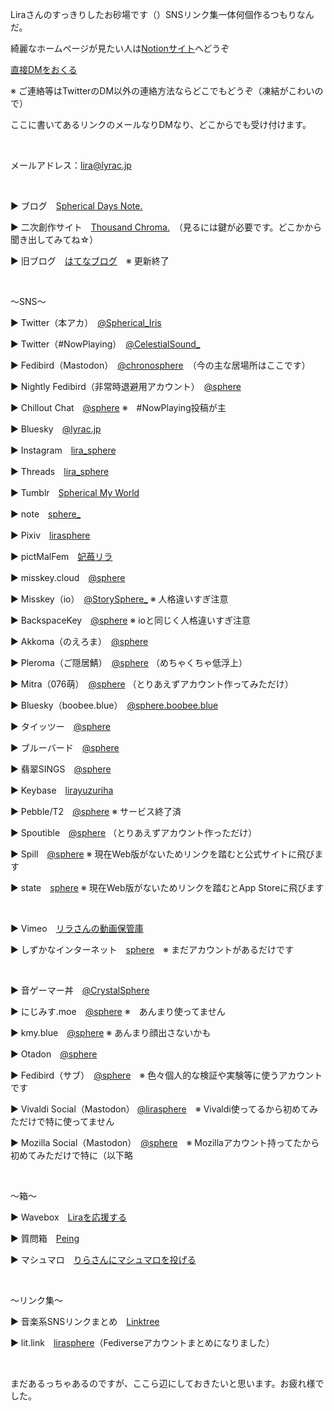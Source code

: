 <html>
  <head>
    <meta charset="utf-8">
    <body>
    <link rel="stylesheet" href="styles.css">
    <link rel="apple-touch-icon" sizes="180x180" href="/apple-touch-icon.png">
    <link rel="icon" type="image/png" sizes="32x32" href="/favicon-32x32.png">
    <link rel="icon" type="image/png" sizes="16x16" href="/favicon-16x16.png">
    <link rel="manifest" href="/site.webmanifest">
    <link rel="mask-icon" href="/safari-pinned-tab.svg" color="#ff3399">
    <link rel="shortcut icon" type="image/x-icon" href="path/to/favicon.ico">
    <meta name="msapplication-TileColor" content="#da532c">
    <meta name="theme-color" content="#ffffff">
    </body>
</head>
</html>

<p>Liraさんのすっきりしたお砂場です（）SNSリンク集一体何個作るつもりなんだ。</p>
<p>綺麗なホームページが見たい人は<a href="https://lyrac.notion.site/LiRA-s-Landscape-0ffb6d02f6f84a71b941f3c1af64e903">Notionサイト</a>へどうぞ</p>
<p><a href="https://simplex.chat/contact#/?v=1-2&smp=smp%3A%2F%2F0YuTwO05YJWS8rkjn9eLJDjQhFKvIYd8d4xG8X1blIU%3D%40smp8.simplex.im%2FghhHvnU8JLndYcgoglxa5ANAA3O5AOno%23%2F%3Fv%3D1-2%26dh%3DMCowBQYDK2VuAyEApd2yjefq4AMV8Gd4lH2WHFaKkIaMECkAwZ7FUm6XDWY%253D%26srv%3Dbeccx4yfxxbvyhqypaavemqurytl6hozr47wfc7uuecacjqdvwpw2xid.onion">直接DMをおくる</a></p>

<p>※ ご連絡等はTwitterのDM以外の連絡方法ならどこでもどうぞ（凍結がこわいので）</p>
<p>ここに書いてあるリンクのメールなりDMなり、どこからでも受け付けます。</p>

<p> </p>

<p>メールアドレス：<a href="mailto:lira@lyrac.jp">lira@lyrac.jp</a></p>
<p> </p>
<p>▶️ ブログ　<a href="https://blog.lyrac.jp/">Spherical Days Note.</a></p>
<p>▶️ 二次創作サイト　<a href="https://plus.fm-p.jp/u/thousandchroma">Thousand Chroma.</a>　（見るには鍵が必要です。どこかから聞き出してみてね☆）</p>
<p>▶️ 旧ブログ　<a href="https://sphericaltears.hatenablog.com/">はてなブログ</a>　※ 更新終了</p>
<p> </p>
<p>〜SNS〜</p>
<p>▶️ Twitter（本アカ）　<a href="https://twitter.com/Spherical_Iris" rel="me">@Spherical_Iris</a></p>
<p>▶️ Twitter（#NowPlaying）　<a href="https://twitter.com/CelestialSound_">@CelestialSound_</a></p>
<p>▶️ Fedibird（Mastodon）　<a rel="me" href="https://fedibird.com/@chronosphere">@chronosphere</a>　（今の主な居場所はここです）</p>
<p>▶️ Nightly Fedibird（非常時退避用アカウント）　<a rel="me" href="https://nightly.fedibird.com/@sphere">@sphere</a></p>
<p>▶️ Chillout Chat　<a rel="me" href="https://chillout.chat/@sphere">@sphere</a> ※　#NowPlaying投稿が主</p>
<p>▶️ Bluesky　<a rel="me" href="https://bsky.app/profile/lyrac.jp">@lyrac.jp</a></p>
<p>▶️ Instagram　<a href="https://www.instagram.com/lira_sphere/">lira_sphere</a></p>
<p>▶️ Threads　<a rel="me" href="https://www.threads.net/@lira_sphere">lira_sphere</a></p>
<p>▶️ Tumblr　<a href="https://storytelling06.tumblr.com">Spherical My World</a></p>
<p>▶️ note　<a href="https://note.com/sphere_/">sphere_</a></p>
<p>▶️ Pixiv　<a href="https://pixiv.me/lirasphere">lirasphere</a></p>
<p>▶️ pictMalFem　<a href="https://pictmalfem.net/strawberrychoco">妃苺リラ</a></p>
<p>▶️ misskey.cloud　<a rel="me" href="https://misskey.cloud/@sphere">@sphere</a></p>
<p>▶️ Misskey（io）　<a rel="me" href="https://misskey.io/@StorySphere_">@StorySphere_</a> ※ 人格違いすぎ注意</p>
<p>▶️ BackspaceKey　<a rel="me" href="https://misskey.backspace.fm/@sphere">@sphere</a> ※ ioと同じく人格違いすぎ注意</p>
<p>▶️ Akkoma（のえろま）　<a rel="me" href="https://pleroma.noellabo.jp/sphere">@sphere</a></p>
<p>▶️ Pleroma（ご隠居鯖）　<a rel="me" href="https://xxx.azyobuzi.net/sphere">@sphere</a> （めちゃくちゃ低浮上）</p>
<p>▶️ Mitra（076萌）　<a rel="me" href="https://mitra.076.moe/@sphere">@sphere</a> （とりあえずアカウント作ってみただけ）</p>
<p>▶️ Bluesky（boobee.blue）　<a rel="me" href="https://bsky.app/profile/sphere.boobee.blue">@sphere.boobee.blue</a></p>
<p>▶️ タイッツー　<a href="https://taittsuu.com/users/sphere" rel="me">@sphere</a></p>
<p>▶️ ブルーバード　<a href="https://bluebird.blue/users/sphere">@sphere</a></p>
<p>▶️ 翡翠SINGS　<a rel="me" href="https://kawasemi.cloud/@sphere">@sphere</a></p>
<p>▶️ Keybase　<a href="https://keybase.io/lirayuzuriha">lirayuzuriha</a></p>
<p>▶️ Pebble/T2　<a rel="me" href="https://pebble.is/sphere">@sphere</a> ※ サービス終了済</p>
<p>▶️ Spoutible　<a rel="me" href="https://spoutible.com/sphere">@sphere</a> （とりあえずアカウント作っただけ）</p>
<p>▶️ Spill　<a href="https://www.spill.com/">@sphere</a> ※ 現在Web版がないためリンクを踏むと公式サイトに飛びます</p>
<p>▶️ state　<a href="https://apps.apple.com/jp/app/state/id6448899887">sphere</a> ※ 現在Web版がないためリンクを踏むとApp Storeに飛びます</p>
<p> </p>
<p>▶️ Vimeo　<a href="https://vimeo.com/lirasphere">リラさんの動画保管庫</a></p>
<p>▶️ しずかなインターネット　<a rel="me" href="https://sizu.me/sphere">sphere</a>　※ まだアカウントがあるだけです</p>
<p> </p>
<p>▶️ 音ゲーマー丼　<a rel="me" href="https://otogamer.me/@CrystalSphere">@CrystalSphere</a>
<p>▶️ にじみす.moe　<a rel="me" href="https://nijimiss.moe/@sphere">@sphere</a> ※　あんまり使ってません</p>
<p>▶️ kmy.blue　<a rel="me" href="https://kmy.blue/@sphere">@sphere</a> ※ あんまり顔出さないかも</p>
<p>▶️ Otadon　<a rel="me" href="https://otadon.com/@sphere">@sphere</a>
<p>▶️ Fedibird（サブ）　<a rel="me" href="https://fedibird.com/@sphere">@sphere</a>　※ 色々個人的な検証や実験等に使うアカウントです</p>
<p>▶️ Vivaldi Social（Mastodon） <a rel="me" href="https://social.vivaldi.net/@lirasphere">@lirasphere</a>　※ Vivaldi使ってるから初めてみただけで特に使ってません</p>
<p>▶️ Mozilla Social（Mastodon）　<a rel="me" href="https://mozilla.social/@sphere">@sphere</a>　※ Mozillaアカウント持ってたから初めてみただけで特に（以下略</p>
<p> </p>
<p>〜箱〜</p>
<p>▶️ Wavebox　<a href="https://wavebox.me/wave/8bwxjdgpw5yjijjj/">Liraを応援する</a></p>
<p>▶️ 質問箱　<a href="https://peing.net/ja/lirasphere">Peing</a></p>
<p>▶️ マシュマロ　<a href="https://marshmallow-qa.com/rh3lwxkst1094fo?utm_medium=url_text&utm_source=promotion">りらさんにマシュマロを投げる</a></p>
<p> </p>
<p>〜リンク集〜</p>
<p>▶️ 音楽系SNSリンクまとめ　<a href="https://linktr.ee/lirasphere">Linktree</a></p>
<p>▶️ lit.link　<a href="https://lit.link/lirasphere">lirasphere</a>（Fediverseアカウントまとめになりました）</p>
<br/>
<p>まだあるっちゃあるのですが、ここら辺にしておきたいと思います。お疲れ様でした。</p>
